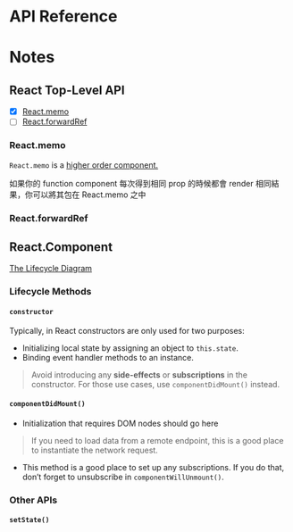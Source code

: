 # API Reference
# Notes

## React Top-Level API

- [x] [React.memo](#reactmemo)
- [ ] [React.forwardRef](#reactforwardref)

### React.memo

`React.memo` is a [higher order component.](https://reactjs.org/docs/higher-order-components.html)

如果你的 function component 每次得到相同 prop 的時候都會 render 相同結果，你可以將其包在 React.memo 之中

### React.forwardRef

## React.Component

[The Lifecycle Diagram](https://projects.wojtekmaj.pl/react-lifecycle-methods-diagram/)

### Lifecycle Methods

#### `constructor`

Typically, in React constructors are only used for two purposes:

+ Initializing local state by assigning an object to `this.state`.
+ Binding event handler methods to an instance.

> Avoid introducing any **side-effects** or **subscriptions** in the constructor. For those use cases, use `componentDidMount()` instead.

#### `componentDidMount()`

+ Initialization that requires DOM nodes should go here

> If you need to load data from a remote endpoint, this is a good place to instantiate the network request.

+ This method is a good place to set up any subscriptions. If you do that, don’t forget to unsubscribe in `componentWillUnmount()`.

### Other APIs

#### `setState()`

